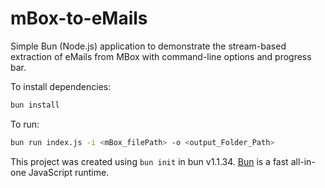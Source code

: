 # mBox-to-eMails
Simple Bun (Node.js) application to demonstrate the stream-based extraction of eMails from MBox with command-line options and progress bar.

To install dependencies:

```bash
bun install
```

To run:

```bash
bun run index.js -i <mBox_filePath> -o <output_Folder_Path> 
```

This project was created using `bun init` in bun v1.1.34. [Bun](https://bun.sh) is a fast all-in-one JavaScript runtime.
